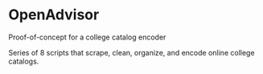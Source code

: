 # OpenAdvisor
Proof-of-concept for a college catalog encoder

Series of 8 scripts that scrape, clean, organize, and encode online college catalogs.
